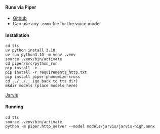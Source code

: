#### Runs via Piper
- [Github](https://github.com/rhasspy/piper)
- Can use any `.onnx` file for the voice model
#### Installation
```
cd tts
uv python install 3.10
uv run python3.10 -m venv .venv
source .venv/bin/activate
cd piper/src/python_run
pip install -e .
pip install -r requirements_http.txt
pip install piper-phonemize-cross
cd ../../.. (go back to tts dir)
mkdir models (place models here)
```
[Jarvis](https://huggingface.co/jgkawell/jarvis/tree/main/en/en_GB/jarvis/high)
#### Running
```
cd tts
source .venv/bin/activate
python -m piper.http_server --model models/jarvis/jarvis-high.onnx
```